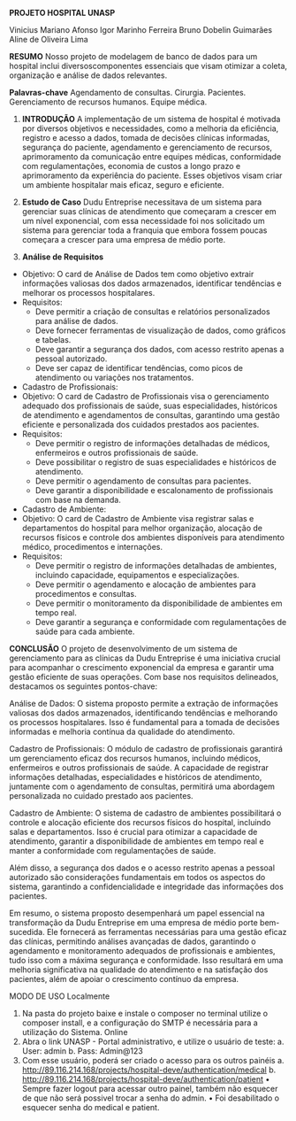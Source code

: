 **PROJETO HOSPITAL UNASP**

Vinicius Mariano Afonso
Igor Marinho Ferreira
Bruno Dobelin Guimarães
Aline de Oliveira Lima

**RESUMO**
Nosso projeto de modelagem de banco de dados para um hospital inclui diversoscomponentes essenciais que visam otimizar a coleta, organização e análise de dados relevantes.


**Palavras-chave**
Agendamento de consultas. Cirurgia. Pacientes. Gerenciamento de recursos humanos. Equipe médica.

1. **INTRODUÇÃO**
A implementação de um sistema de hospital é motivada por diversos objetivos e necessidades, como a melhoria da eficiência, registro e acesso a dados, tomada de decisões clínicas informadas, segurança do paciente, agendamento e gerenciamento de recursos, aprimoramento da comunicação entre equipes médicas, conformidade com regulamentações, economia de custos a longo prazo e aprimoramento da experiência do paciente. Esses objetivos visam criar um ambiente hospitalar mais eficaz, seguro e eficiente.

2. **Estudo de Caso**
Dudu Entreprise necessitava de um sistema para gerenciar suas clínicas de atendimento que começaram a crescer em um nível exponencial, com essa necessidade foi nos solicitado um sistema para gerenciar toda a franquia que embora fossem poucas começara a crescer para uma empresa de médio porte.

3. **Análise de Requisitos**
- Objetivo: O card de Análise de Dados tem como objetivo extrair informações valiosas dos dados armazenados, identificar tendências e melhorar os processos hospitalares.
- Requisitos: 
  - Deve permitir a criação de consultas e relatórios personalizados para análise de dados.
  - Deve fornecer ferramentas de visualização de dados, como gráficos e tabelas.
  - Deve garantir a segurança dos dados, com acesso restrito apenas a pessoal autorizado.
  - Deve ser capaz de identificar tendências, como picos de atendimento ou variações nos tratamentos.
- Cadastro de Profissionais:
- Objetivo: O card de Cadastro de Profissionais visa o gerenciamento adequado dos profissionais de saúde, suas especialidades, históricos de atendimento e agendamentos de consultas, garantindo uma gestão eficiente e personalizada dos cuidados prestados aos pacientes.
- Requisitos:
  - Deve permitir o registro de informações detalhadas de médicos, enfermeiros e outros profissionais de saúde.
  - Deve possibilitar o registro de suas especialidades e históricos de atendimento.
  - Deve permitir o agendamento de consultas para pacientes.
  - Deve garantir a disponibilidade e escalonamento de profissionais com base na demanda.
- Cadastro de Ambiente:
- Objetivo: O card de Cadastro de Ambiente visa registrar salas e departamentos do hospital para melhor organização, alocação de recursos físicos e controle dos ambientes disponíveis para atendimento médico, procedimentos e internações.
- Requisitos:
  - Deve permitir o registro de informações detalhadas de ambientes, incluindo capacidade, equipamentos e especializações.
  - Deve permitir o agendamento e alocação de ambientes para procedimentos e consultas.
  - Deve permitir o monitoramento da disponibilidade de ambientes em tempo real.
  - Deve garantir a segurança e conformidade com regulamentações de saúde para cada ambiente.

**CONCLUSÃO**
O projeto de desenvolvimento de um sistema de gerenciamento para as clínicas da Dudu Entreprise é uma iniciativa crucial para acompanhar o crescimento exponencial da empresa e garantir uma gestão eficiente de suas operações. Com base nos requisitos delineados, destacamos os seguintes pontos-chave:

Análise de Dados: O sistema proposto permite a extração de informações valiosas dos dados armazenados, identificando tendências e melhorando os processos hospitalares. Isso é fundamental para a tomada de decisões informadas e melhoria contínua da qualidade do atendimento.

Cadastro de Profissionais: O módulo de cadastro de profissionais garantirá um gerenciamento eficaz dos recursos humanos, incluindo médicos, enfermeiros e outros profissionais de saúde. A capacidade de registrar informações detalhadas, especialidades e históricos de atendimento, juntamente com o agendamento de consultas, permitirá uma abordagem personalizada no cuidado prestado aos pacientes.

Cadastro de Ambiente: O sistema de cadastro de ambientes possibilitará o controle e alocação eficiente dos recursos físicos do hospital, incluindo salas e departamentos. Isso é crucial para otimizar a capacidade de atendimento, garantir a disponibilidade de ambientes em tempo real e manter a conformidade com regulamentações de saúde.

Além disso, a segurança dos dados e o acesso restrito apenas a pessoal autorizado são considerações fundamentais em todos os aspectos do sistema, garantindo a confidencialidade e integridade das informações dos pacientes.

Em resumo, o sistema proposto desempenhará um papel essencial na transformação da Dudu Entreprise em uma empresa de médio porte bem-sucedida. Ele fornecerá as ferramentas necessárias para uma gestão eficaz das clínicas, permitindo análises avançadas de dados, garantindo o agendamento e monitoramento adequados de profissionais e ambientes, tudo isso com a máxima segurança e conformidade. Isso resultará em uma melhoria significativa na qualidade do atendimento e na satisfação dos pacientes, além de apoiar o crescimento contínuo da empresa.

MODO DE USO
Localmente
   1.	Na pasta do projeto baixe e instale o composer no terminal utilize o composer install, e a configuração do SMTP é necessária para a utilização do Sistema.
Online
   1.	Abra o link UNASP - Portal administrativo, e utilize o usuário de teste:
      a.	User: admin
      b.	Pass: Admin@123
   2.	Com esse usuário, poderá ser criado o acesso para os outros painéis 
      a.	http://89.116.214.168/projects/hospital-deve/authentication/medical
      b.	http://89.116.214.168/projects/hospital-deve/authentication/patient
   •	Sempre fazer logout para acessar outro painel, também não esquecer de que não será possivel trocar a senha do admin.
   •	Foi desabilitado o esquecer senha do medical e patient.
